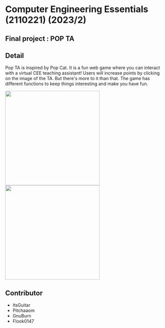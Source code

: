 # Computer Engineering Essentials (2110221) (2023/2)

## Final project : POP TA
## Detail
Pop TA is inspired by Pop Cat. It is a fun web game where you can interact with a virtual CEE teaching
assistant! Users will increase points by clicking on the image of the TA. But there's more to it than that. The game
has different functions to keep things interesting and make you have fun.

<p float="left">
  <img src="/frontend/public/resources/TA_1.png" width="300" />
  <img src="/frontend/public/resources/TA_2.png" width="300" />
</p>

## Contributor
- ItsGuitar
- Pitchaaom
- GnuBurn
- Flook0147

